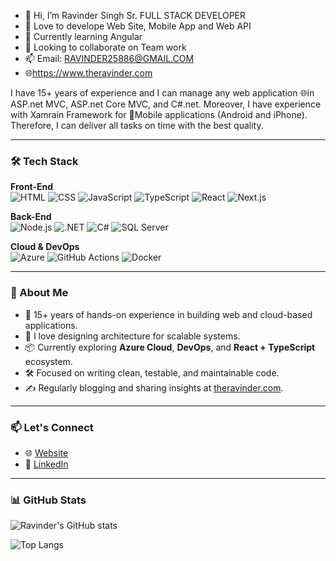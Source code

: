 - 👋 Hi, I’m Ravinder Singh Sr. FULL STACK DEVELOPER
- 👀 Love to develope Web Site, Mobile App and Web API 
- 🌱 Currently learning Angular
- 💞️ Looking to collaborate on Team work
- 📫 Email: RAVINDER25886@GMAIL.COM
- 🌐https://www.theravinder.com

I have 15+ years of experience and I can manage any web application 🌐in ASP.net MVC, ASP.net Core MVC, and C#.net. Moreover, I have experience with Xamrain Framework for 📱Mobile applications (Android and iPhone). Therefore, I can deliver all tasks on time with the best quality.


---

### 🛠️ Tech Stack

**Front-End**  
![HTML](https://img.shields.io/badge/-HTML5-E34F26?logo=html5&logoColor=white&style=flat-square)
![CSS](https://img.shields.io/badge/-CSS3-1572B6?logo=css3&logoColor=white&style=flat-square)
![JavaScript](https://img.shields.io/badge/-JavaScript-F7DF1E?logo=javascript&logoColor=black&style=flat-square)
![TypeScript](https://img.shields.io/badge/-TypeScript-3178C6?logo=typescript&logoColor=white&style=flat-square)
![React](https://img.shields.io/badge/-React-61DAFB?logo=react&logoColor=black&style=flat-square)
![Next.js](https://img.shields.io/badge/-Next.js-000000?logo=next.js&logoColor=white&style=flat-square)

**Back-End**  
![Node.js](https://img.shields.io/badge/-Node.js-339933?logo=node.js&logoColor=white&style=flat-square)
![.NET](https://img.shields.io/badge/-.NET-512BD4?logo=dotnet&logoColor=white&style=flat-square)
![C#](https://img.shields.io/badge/-C%23-239120?logo=c-sharp&logoColor=white&style=flat-square)
![SQL Server](https://img.shields.io/badge/-SQL%20Server-CC2927?logo=microsoft-sql-server&logoColor=white&style=flat-square)

**Cloud & DevOps**  
![Azure](https://img.shields.io/badge/-Azure-0078D4?logo=microsoft-azure&logoColor=white&style=flat-square)
![GitHub Actions](https://img.shields.io/badge/-GitHub%20Actions-2088FF?logo=github-actions&logoColor=white&style=flat-square)
![Docker](https://img.shields.io/badge/-Docker-2496ED?logo=docker&logoColor=white&style=flat-square)

---

### 📌 About Me

- 🔧 15+ years of hands-on experience in building web and cloud-based applications.
- 🧠 I love designing architecture for scalable systems.
- 📦 Currently exploring **Azure Cloud**, **DevOps**, and **React + TypeScript** ecosystem.
- 🛠️ Focused on writing clean, testable, and maintainable code.
- ✍️ Regularly blogging and sharing insights at [theravinder.com](https://www.theravinder.com/).

---

### 📫 Let's Connect

- 🌐 [Website](https://www.theravinder.com/)
- 💼 [LinkedIn](https://www.linkedin.com/in/theravinder)
---

### 📊 GitHub Stats

![Ravinder's GitHub stats](https://github-readme-stats.vercel.app/api?username=ravinder25886&show_icons=true&theme=github_dark)

![Top Langs](https://github-readme-stats.vercel.app/api/top-langs/?username=ravinder25886&layout=compact&theme=github_dark)
